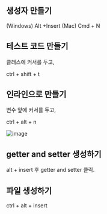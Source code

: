 ## 생성자 만들기

(Windows) Alt +Insert
(Mac) Cmd + N

## 테스트 코드 만들기

클래스에 커서를 두고,

ctrl + shift + t

## 인라인으로 만들기

변수 앞에 커서를 두고,

ctrl + alt + n

![image](https://github.com/codeleeks/blog/assets/166087781/510afed1-0c22-4c1c-b82d-5012b3233946)


## getter and setter 생성하기

alt + insert 후 getter and setter 클릭.

## 파일 생성하기

ctrl + alt + insert
